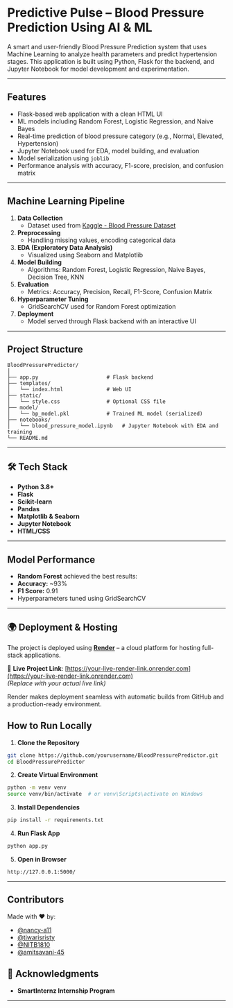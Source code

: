 #  Predictive Pulse – Blood Pressure Prediction Using AI & ML

A smart and user-friendly Blood Pressure Prediction system that uses Machine Learning to analyze health parameters and predict hypertension stages. This application is built using Python, Flask for the backend, and Jupyter Notebook for model development and experimentation.

---

##  Features

-  Flask-based web application with a clean HTML UI
-  ML models including Random Forest, Logistic Regression, and Naive Bayes
-  Real-time prediction of blood pressure category (e.g., Normal, Elevated, Hypertension)
-  Jupyter Notebook used for EDA, model building, and evaluation
-  Model serialization using `joblib`
-  Performance analysis with accuracy, F1-score, precision, and confusion matrix

---

##  Machine Learning Pipeline

1. **Data Collection**
   - Dataset used from [Kaggle - Blood Pressure Dataset](https://www.kaggle.com/)
2. **Preprocessing**
   - Handling missing values, encoding categorical data
3. **EDA (Exploratory Data Analysis)**
   - Visualized using Seaborn and Matplotlib
4. **Model Building**
   - Algorithms: Random Forest, Logistic Regression, Naive Bayes, Decision Tree, KNN
5. **Evaluation**
   - Metrics: Accuracy, Precision, Recall, F1-Score, Confusion Matrix
6. **Hyperparameter Tuning**
   - GridSearchCV used for Random Forest optimization
7. **Deployment**
   - Model served through Flask backend with an interactive UI

---

##  Project Structure
```
BloodPressurePredictor/
│
├── app.py                      # Flask backend
├── templates/
│   └── index.html              # Web UI
├── static/
│   └── style.css               # Optional CSS file
├── model/
│   └── bp_model.pkl            # Trained ML model (serialized)
├── notebooks/
│   └── blood_pressure_model.ipynb   # Jupyter Notebook with EDA and training
└── README.md
```
---

## 🛠 Tech Stack

- **Python 3.8+**
- **Flask**
- **Scikit-learn**
- **Pandas**
- **Matplotlib & Seaborn**
- **Jupyter Notebook**
- **HTML/CSS**

---

##  Model Performance

-  **Random Forest** achieved the best results:
  - **Accuracy:** ~93%
  - **F1 Score:** 0.91
  - Hyperparameters tuned using GridSearchCV

---
## 🌍 Deployment & Hosting

The project is deployed using **[Render](https://render.com/)** – a cloud platform for hosting full-stack applications.

🔗 **Live Project Link**: [https://your-live-render-link.onrender.com](https://your-live-render-link.onrender.com)  
*(Replace with your actual live link)*

Render makes deployment seamless with automatic builds from GitHub and a production-ready environment.

##  How to Run Locally

1. **Clone the Repository**
```bash
git clone https://github.com/yourusername/BloodPressurePredictor.git
cd BloodPressurePredictor
```
2. **Create Virtual Environment**
```bash
python -m venv venv
source venv/bin/activate  # or venv\Scripts\activate on Windows
```

3. **Install Dependencies**
```bash
pip install -r requirements.txt
```

4. **Run Flask App**
```bash
python app.py
```

5. **Open in Browser**
```
http://127.0.0.1:5000/
```

---

##  Contributors

Made with ❤️ by:
- [@nancy-a11](https://github.com/nancy-a11)
- [@tiwarisristy](https://github.com/tiwarisristy)
- [@NITB1810](https://github.com/NITB1810)
- [@amitsavani-45](https://github.com/amitsavani-45)


## 📌 Acknowledgments

- **SmartInternz Internship Program**


---
